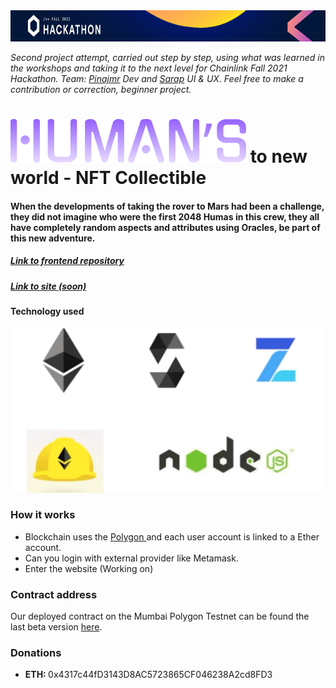 <img  src="./imagen/Frame.jpg" width="830" height="50" >

*Second project attempt, carried out step by step, using what was learned in the workshops and taking it to the next level for Chainlink Fall 2021 Hackathon.*
_Team: [Pinajmr](https://www.linkedin.com/in/pinajmr/) Dev and [Sarap](https://www.linkedin.com/in/sarahrappeneau/) UI & UX. Feel free to make a contribution or correction, beginner project._

# <img  src="./imagen/Logo.png" width="377" height="70" > to new world - NFT Collectible

#### When the developments of taking the rover to Mars had been a challenge, they did not imagine who were the first 2048 Humas in this crew, they all have completely random aspects and attributes using Oracles, be part of this new adventure.


##### [Link to frontend repository](https://github.com/pinajmr/NFT-Collectible-Humans-Interface)
##### [Link to site (soon)](https://)

#### Technology used
![alt text](./imagen/tecn.png "technology used")


### How it works
* Blockchain uses the [Polygon ](https://polygon.technology/) and each user account is linked to a Ether account.
* Can you login with external provider like Metamask.
* Enter the website (Working on)

### Contract address
Our deployed contract on the Mumbai Polygon Testnet can be found the last beta version [here](https://mumbai.polygonscan.com/address/0x7f553120e739880A10F153A01bC78d0eEC09693F).

### Donations

* <strong>ETH: </strong>0x4317c44fD3143D8AC5723865CF046238A2cd8FD3


